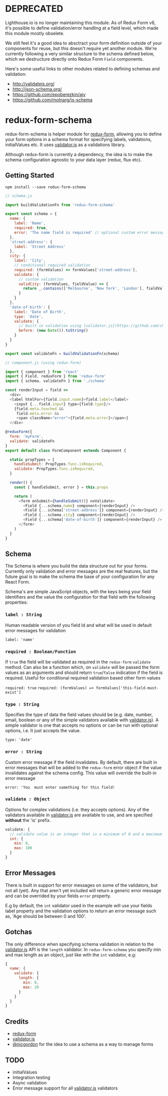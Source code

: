 DEPRECATED
==========

Lighthouse.io is no longer maintaining this module. As of Redux Form v6, it's possible to define validation/error handling at a field level, which made this module mostly obselete. 

We still feel it's a good idea to absctract your form definition outside of your components for reuse, but this doesn't require yet another module. We're currently following a very similar structure to the schema defined below, which we destructure directly onto Redux Form `Field` components.

Here's some useful links to other modules related to defining schemas and validation:

- http://validatejs.org/
- http://json-schema.org/
- https://github.com/epoberezkin/ajv
- https://github.com/molnarg/js-schema

redux-form-schema
=================

redux-form-schema is helper module for [redux-form](https://github.com/erikras/redux-form), allowing you to define your form options in a schema format for specifying labels, validations, initialValues etc. It uses [validator.js](https://github.com/chriso/validator.js) as a validations library.

Although redux-form is currently a dependency, the idea is to make the schema configuration agnostic to your data layer (redux, flux etc).

## Getting Started

```
npm install --save redux-form-schema
```

```javascript
// schema.js

import buildValidationFn from 'redux-form-schema'

export const schema = {
  name: {
    label: 'Name',
    required: true,
    error: 'The name field is required' // optional custom error message
  },
  'street-address': {
    label: 'Street Address'
  },
  city: {
    label: 'City',
    // conditional required validation
    required: (formValues) => formValues['street-address'],
    validate: {
      // custom validation
      validCity: (formValues, fieldValue) => {
        return _.contains(['Melbourne', 'New York', 'London'], fieldValue)
      }
    }
  },
  'date-of-birth': {
    label: 'Date of Birth',
    type: 'date',
    validate: {
      // built-in validation using [validator.js](https://github.com/chriso/validator.js)
      before: (new Date()).toString()
    }
  }
}

export const validateFn = buildValidationFn(schema)
```

```javascript
// component.js (using redux-form)

import { component } from 'react'
import { Field, reduxForm } from 'redux-form'
import { schema, validateFn } from './schema'

const renderInput = field =>
  <div>
  <label htmlFor={field.input.name}>field.label</label>
    <input {...field.input} type={field.type}/>
    {field.meta.touched &&
     field.meta.error &&
     <span className="error">{field.meta.error}</span>}
  </div>

@reduxForm({
  form: 'myForm',
  validate: validateFn
}
export default class FormComponent extends Component {

  static propTypes = {
    handleSubmit: PropTypes.func.isRequired,
    validate: PropTypes.func.isRequired,
  }

  render() {
    const { handleSubmit, error } = this.props

    return (
      <form onSubmit={handleSubmit()} noValidate>
        <Field {...schema.name} component={renderInput} />
        <Field {...schema['street-address']} component={renderInput} />
        <Field {...schema.city} component={renderInput} />
        <Field {...schema['date-of-birth']} component={renderInput} />
      </form>
    )
  }
}
```

## Schema

The Schema is where you build the data structure out for your forms. Currently only validation and error messages are the real features, but the future goal is to make the schema the base of your configuration for any React Form.

Schema's are simple JavaScript objects, with the keys being your field identifiers and the value the configuration for that field with the following properties:

### `label : String`

Human readable version of you field Id and what will be used in default error messages for validation

`label: 'name'`

### `required : Boolean/Function`

If `true` the field will be validated as required in the `redux-form` `validate` method. Can also be a function which, on `validate` will be passed the form values as an arguments and should return `true`/`false` indication if the field is required. Useful for conditional required validation based other form values

`required: true`
`required: (formValues) => formValues['this-field-must-exist']`

### `type : String`

Specifies the type of data the field values should be (e.g. date, number, email, boolean or any of the simple validators available with [validator.js](https://github.com/chriso/validator.js)). A simple validator is one that accepts no options or can be run with optional options, i.e. It just accepts the value.

`type: 'date'`

### `error : String`

Custom error message if the field invalidates. By default, there are built in error messages that will be added to the `redux-form` error object if the value invalidates against the schema config. This value will override the built-in error message

`error: 'You  must enter something for this field!`

### `validate : Object`

Options for complex validations (i.e. they accepts options). Any of the validators available in [validator.js](https://github.com/chriso/validator.js) are available to use, and are specified **without** the 'is' prefix.

```javascript
validate: {
  // validate value is an integer that is a minimum of 0 and a maximum of 100
  int: {
    min: 0,
    max: 100
  }
}
```

## Error Messages

There is built in support for error messages on some of the validators, but not all (yet). Any that aren't yet included will return a generic error message and can be overrided by your fields `error` property.

E.g by default, the `int` validator used in the example will use your fields label property and the validation options to return an error message such as, 'Age should be between 0 and 100'.

## Gotchas

The only difference when specifying schema validation in relation to the [validator.js](https://github.com/chriso/validator.js) API is the `length` validator. In `redux-form-schema` you specify min and max length as an object, just like with the `int` validator, e.g:

```javascript
{
  name: {
    validate: {
      length: {
        min: 0,
        max: 20
      }
    }
  }
}
```

## Credits

* [redux-form]()
* [validator.js](https://github.com/chriso/validator.js)
* [@nicgordon](https://github.com/nicgordon) for the idea to use a schema as a way to manage forms

## TODO

* initialValues
* Integration testing
* Async validation
* Error message support for all [validator.js](https://github.com/chriso/validator.js) validators
